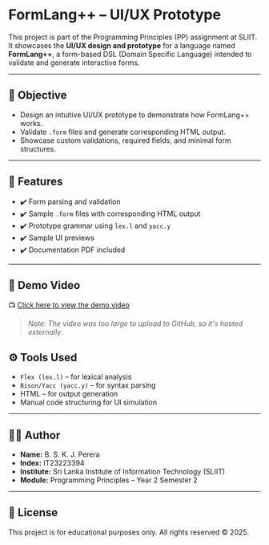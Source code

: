 # FormLang++ – UI/UX Prototype

This project is part of the Programming Principles (PP) assignment at SLIIT.  
It showcases the **UI/UX design and prototype** for a language named **FormLang++**, a form-based DSL (Domain Specific Language) intended to validate and generate interactive forms.


---

## 🎯 Objective

- Design an intuitive UI/UX prototype to demonstrate how FormLang++ works.
- Validate `.form` files and generate corresponding HTML output.
- Showcase custom validations, required fields, and minimal form structures.

---

## 🧪 Features

- ✔️ Form parsing and validation
- ✔️ Sample `.form` files with corresponding HTML output
- ✔️ Prototype grammar using `lex.l` and `yacc.y`
- ✔️ Sample UI previews
- ✔️ Documentation PDF included

---

## 🎥 Demo Video

📺 [Click here to view the demo video]([https://drive.google.com/your-demo-video-link](https://drive.google.com/file/d/12Ecchcn14n5kq-gV8M_cAzySNhUW1VLj/view?usp=sharing))

> _Note: The video was too large to upload to GitHub, so it's hosted externally._


## ⚙️ Tools Used

- `Flex (lex.l)` – for lexical analysis
- `Bison/Yacc (yacc.y)` – for syntax parsing
- HTML – for output generation
- Manual code structuring for UI simulation

---

## 👨‍🎓 Author

- **Name:** B. S. K. J. Perera  
- **Index:** IT23223394  
- **Institute:** Sri Lanka Institute of Information Technology (SLIIT)  
- **Module:** Programming Principles – Year 2 Semester 2

---

## 📜 License

This project is for educational purposes only. All rights reserved © 2025.




